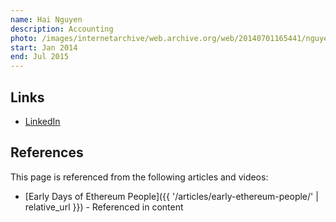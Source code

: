 ```yaml
---
name: Hai Nguyen
description: Accounting
photo: /images/internetarchive/web.archive.org/web/20140701165441/nguyen-hai.jpg
start: Jan 2014
end: Jul 2015
---
```


## Links
- [LinkedIn](https://www.linkedin.com/in/mrhainguyen/)

## References

This page is referenced from the following articles and videos:

- [Early Days of Ethereum People]({{ '/articles/early-ethereum-people/' | relative_url }}) - Referenced in content